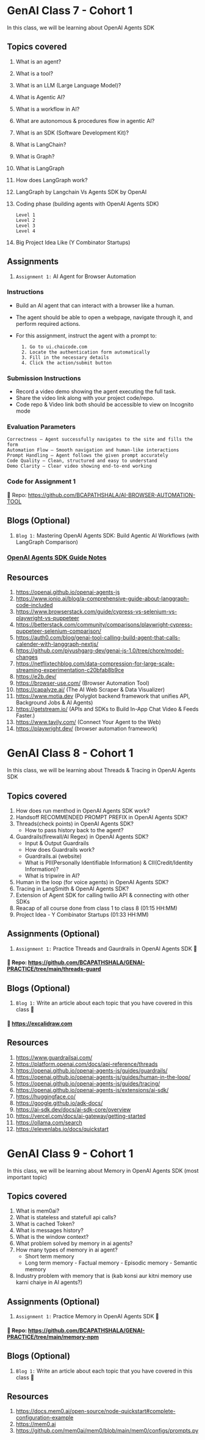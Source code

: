 # GenAI Class 7 - Cohort 1

In this class, we will be learning about OpenAI Agents SDK

## Topics covered

1.  What is an agent?
2.  What is a tool?
3.  What is an LLM (Large Language Model)?
4.  What is Agentic AI?
5.  What is a workflow in AI?
6.  What are autonomous & procedures flow in agentic AI?
7.  What is an SDK (Software Development Kit)?
8.  What is LangChain?
9.  What is Graph?
10. What is LangGraph
11. How does LangGraph work?
12. LangGraph by Langchain Vs Agents SDK by OpenAI
13. Coding phase (building agents with OpenAI Agents SDK)

        Level 1
        Level 2
        Level 3
        Level 4

14. Big Project Idea Like (Y Combinator Startups)

## Assignments

1. `Assignment 1:` AI Agent for Browser Automation

### Instructions

- Build an AI agent that can interact with a browser like a human.

- The agent should be able to open a webpage, navigate through it, and perform required actions.

- For this assignment, instruct the agent with a prompt to:

        1. Go to ui.chaicode.com
        2. Locate the authentication form automatically
        3. Fill in the necessary details
        4. Click the action/submit button

### Submission Instructions

- Record a video demo showing the agent executing the full task.
- Share the video link along with your project code/repo.
- Code repo & Video link both should be accessible to view on Incognito mode

### Evaluation Parameters

    Correctness – Agent successfully navigates to the site and fills the form
    Automation Flow – Smooth navigation and human-like interactions
    Prompt Handling – Agent follows the given prompt accurately
    Code Quality – Clean, structured and easy to understand
    Demo Clarity – Clear video showing end-to-end working

### Code for Assignment 1

📂 Repo: https://github.com/BCAPATHSHALA/AI-BROWSER-AUTOMATION-TOOL

## Blogs (Optional)

1. `Blog 1:` Mastering OpenAI Agents SDK: Build Agentic AI Workflows (with LangGraph Comparison)

### [OpenAI Agents SDK Guide Notes](https://bcapathshala.hashnode.dev/openai-agents-sdk-guide)

## Resources

1. https://openai.github.io/openai-agents-js
2. https://www.ionio.ai/blog/a-comprehensive-guide-about-langgraph-code-included
3. https://www.browserstack.com/guide/cypress-vs-selenium-vs-playwright-vs-puppeteer
4. https://betterstack.com/community/comparisons/playwright-cypress-puppeteer-selenium-comparison/
5. https://auth0.com/blog/genai-tool-calling-build-agent-that-calls-calender-with-langgraph-nextjs/
6. https://github.com/piyushgarg-dev/genai-js-1.0/tree/chore/model-changes
7. https://netflixtechblog.com/data-compression-for-large-scale-streaming-experimentation-c20bfab8b9ce
8. https://e2b.dev/
9. https://browser-use.com/ (Browser Automation Tool)
10. https://capalyze.ai/ (The AI Web Scraper & Data Visualizer)
11. https://www.motia.dev (Polyglot backend framework that unifies API, Background Jobs & AI Agents)
12. https://getstream.io/ (APIs and SDKs to Build In-App Chat Video & Feeds Faster.)
13. https://www.tavily.com/ (Connect Your Agent to the Web)
14. https://playwright.dev/ (browser automation framework)

# GenAI Class 8 - Cohort 1

In this class, we will be learning about Threads & Tracing in OpenAI Agents SDK

## Topics covered

1. How does run menthod in OpenAI Agents SDK work?
2. Handsoff RECOMMENDED PROMPT PREFIX in OpenAI Agents SDK?
3. Threads(check points) in OpenAI Agents SDK?
   - How to pass history back to the agent?
4. Guardrails(firewall/AI Regex) in OpenAI Agents SDK?
   - Input & Output Guardrails
   - How does Guardrails work?
   - Guardrails.ai (website)
   - What is PII(Personally Identifiable Information) & CII(Credit/Identity Information)?
   - What is tripwire in AI?
5. Human in the loop (for voice agents) in OpenAI Agents SDK?
6. Tracing in LangSmith & OpenAI Agents SDK?
7. Extension of Agent SDK for calling twilio API & connecting with other SDKs
8. Reacap of all course done from class 1 to class 8 (01:15 HH:MM)
9. Project Idea - Y Combinator Startups (01:33 HH:MM)

## Assignments (Optional)

1. `Assignment 1:` Practice Threads and Gaurdrails in OpenAI Agents SDK 🎯

#### 📂 Repo: https://github.com/BCAPATHSHALA/GENAI-PRACTICE/tree/main/threads-guard

## Blogs (Optional)

1. `Blog 1:` Write an article about each topic that you have covered in this class 🎯

#### 📑 https://excalidraw.com

## Resources

1. https://www.guardrailsai.com/
2. https://platform.openai.com/docs/api-reference/threads
3. https://openai.github.io/openai-agents-js/guides/guardrails/
4. https://openai.github.io/openai-agents-js/guides/human-in-the-loop/
5. https://openai.github.io/openai-agents-js/guides/tracing/
6. https://openai.github.io/openai-agents-js/extensions/ai-sdk/
7. https://huggingface.co/
8. https://google.github.io/adk-docs/
9. https://ai-sdk.dev/docs/ai-sdk-core/overview
10. https://vercel.com/docs/ai-gateway/getting-started
11. https://ollama.com/search
12. https://elevenlabs.io/docs/quickstart

# GenAI Class 9 - Cohort 1

In this class, we will be learning about Memory in OpenAI Agents SDK (most important topic)

## Topics covered

1. What is mem0ai?
2. What is stateless and statefull api calls?
3. What is cached Token?
4. What is messages history?
5. What is the window context?
6. What problem solved by memory in ai agents?
7. How many types of memory in ai agent?
   - Short term memory
   - Long term memory - Factual memory - Episodic memory - Semantic memory
8. Industry problem with memory that is (kab konsi aur kitni memory use karni chaiye in AI agents?)

## Assignments (Optional)

1. `Assignment 1:` Practice Memory in OpenAI Agents SDK 🎯

#### 📂 Repo: https://github.com/BCAPATHSHALA/GENAI-PRACTICE/tree/main/memory-npm

## Blogs (Optional)

1. `Blog 1:` Write an article about each topic that you have covered in this class 🎯

## Resources

1. https://docs.mem0.ai/open-source/node-quickstart#complete-configuration-example
2. https://mem0.ai
3. https://github.com/mem0ai/mem0/blob/main/mem0/configs/prompts.py
